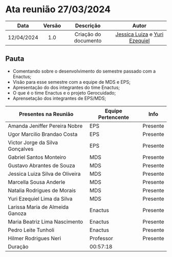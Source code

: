 # Ata reunião 27/03/2024

|    Data    | Versão |      Descrição       |                     Autor                     |
|:----------:|:------:|:--------------------:|:---------------------------------------------:|
| 12/04/2024 |  1.0   | Criação do documento | [Jessica Luiza](https://github.com/jkluiza) e [Yuri Ezequiel](https://github.com/Yuri57Ezequiel)||

## Pauta

- Comentando sobre o desenvolvimento do semestre passado com a Enactus;
- Visão para esse semestre com a equipe de MDS e EPS;
- Apresentação do dos integrantes do time Enactus;
- O que é o time Enactus e o projeto Gerocuidado;
- Aprensetação dos integrantes de EPS/MDS;


| Presentes na Reunião | Equipe Pertencente | Info     |
|----------------------|--------------------|----------|
| Amanda Jeniffer Pereira Nobre| EPS| Presente |
| Ugor Marcilio Brandao Costa| EPS| Presente |
| Victor Jorge da Silva Gonçalves | EPS| Presente |
| Gabriel Santos Monteiro| MDS | Presente |
| Gustavo Abrantes de Souza| MDS | Presente |
| Jessica Luiza Silva de Oliveira| MDS | Presente |
| Marcella Sousa Anderle| MDS | Presente |
| Natalia Rodrigues de Morais| MDS | Presente |
| Yuri Ezequiel Lima da Silva| MDS | Presente |
| Larissa Maria de Almeida Ganoza| Enactus| Presente |
| Maria Beatriz Lima Nascimento| Enactus| Presente |
| Pedro Leite Tunholi| Enactus| Presente |
| Hilmer Rodrigues Neri| Professor| Presente |
| Duração              | 00:57:18|